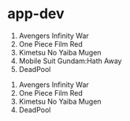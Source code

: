 # app-dev
1. Avengers Infinity War
2. One Piece Film Red
3. Kimetsu No Yaiba Mugen
4. Mobile Suit Gundam:Hath Away
5. DeadPool

<ol>
  <li>Avengers Infinity War</li>
  <li>One Piece Film Red</li>
  <li>Kimetsu No Yaiba Mugen</li>
  <liMobile Suit Gundam:Hath Away</li>
  <li> DeadPool</li>
</ol>
